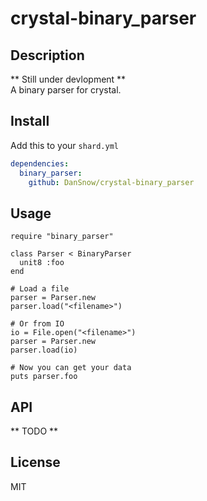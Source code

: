 crystal-binary_parser
=====================

## Description ##

** Still under devlopment **  
A binary parser for crystal.

## Install ##

Add this to your `shard.yml`  
```yml
dependencies:
  binary_parser:
    github: DanSnow/crystal-binary_parser
```

## Usage ##

```crystal
require "binary_parser"

class Parser < BinaryParser
  unit8 :foo
end

# Load a file
parser = Parser.new
parser.load("<filename>")

# Or from IO
io = File.open("<filename>")
parser = Parser.new
parser.load(io)

# Now you can get your data
puts parser.foo
```

## API ##
** TODO **

## License ##
MIT
